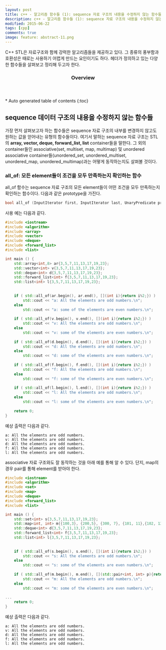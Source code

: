 ```yaml
---
layout: post
title: c++ - 알고리즘 함수들 (1): sequence 자료 구조의 내용을 수정하지 않는 함수들 
description: c++ - 알고리즘 함수들 (1): sequence 자료 구조의 내용을 수정하지 않는 함수들 
modified: 2015-06-22
tags: [cpp]
comments: true
image: feature: abstract-11.png
---
```

C++ STL은 자료구조와 함께 강력한 알고리즘들을 제공하고 있다. 그 종류의 풍부함과 호환성은 때로는 사용하기 어렵게 만드는 요인이기도 하다. **<algorithm>** 헤더가 정의하고 있는 다양한 함수들을 살펴보고 정리해 두고자 한다.  

<section id="table-of-contents" class="toc">
  <header>
    <h3>Overview</h3>
  </header>
<div id="drawer" markdown="1">
*  Auto generated table of contents
{:toc}
</div>
</section><!-- /#table-of-contents -->

## sequence 데이터 구조의 내용을 수정하지 않는 함수들

가장 먼저 살펴보고자 하는 함수들은 sequence 자료 구조의 내부를 변경하지 않고도 원하는 값을 얻어내는 유형의 함수들이다. 여기서 말하는 sequence 자료 구조는 STL의 **array, vector, deque, forward_list, list** container들을 말한다. 그 외의 container들인  associative(set, multiset, map, multimap) 및 unordered associative container들(unordered_set, unordered_multiset, unordered_map, unordered_multimap)과는 어떻게 동작하는지도 살펴볼 것이다.

### all_of: 모든 element들이 조건을 모두 만족하는지 확인하는 함수

all_of 함수는 sequence 자료 구조의 모든 element들이 어떤 조건을 모두 만족하는지 확인하는 함수이다. 다음과 같은 prototype을 가진다. 

```cpp
bool all_of (InputIterator first, InputIterator last, UnaryPredicate pred);
```

사용 예는 다음과 같다. 

```cpp
#include <iostream>
#include <algorithm>
#include <array>
#include <vector>
#include <deque>
#include <forward_list>
#include <list>

int main () {
    std::array<int,8> ar{3,5,7,11,13,17,19,23};
    std::vector<int> v{3,5,7,11,13,17,19,23};
    std::deque<int> d{3,5,7,11,13,17,19,23};
    std::forward_list<int> f{3,5,7,11,13,17,19,23};
    std::list<int> l{3,5,7,11,13,17,19,23};
    
    
    if ( std::all_of(ar.begin(), ar.end(), [](int i){return i%2;}) )
        std::cout << "a: All the elements are odd numbers.\n";
    else
        std::cout << "a: some of the elements are even numbers.\n";
    
    if ( std::all_of(v.begin(), v.end(), [](int i){return i%2;}) )
        std::cout << "v: All the elements are odd numbers.\n";
    else
        std::cout << "v: some of the elements are even numbers.\n";
    
    if ( std::all_of(d.begin(), d.end(), [](int i){return i%2;}) )
        std::cout << "d: All the elements are odd numbers.\n";
    else
        std::cout << "d: some of the elements are even numbers.\n";
    
    if ( std::all_of(f.begin(), f.end(), [](int i){return i%2;}) )
        std::cout << "f: All the elements are odd numbers.\n";
    else
        std::cout << "f: some of the elements are even numbers.\n";
    
    if ( std::all_of(l.begin(), l.end(), [](int i){return i%2;}) )
        std::cout << "l: All the elements are odd numbers.\n";
    else
        std::cout << "l: some of the elements are even numbers.\n";
    
    return 0;
}
```

예상 출력은 다음과 같다. 

```
a: All the elements are odd numbers.
v: All the elements are odd numbers.
d: All the elements are odd numbers.
f: All the elements are odd numbers.
l: All the elements are odd numbers.
```

associative 자료 구조와도 잘 동작하는 것을 아래 예를 통해 알 수 있다. 단지, map의 경우 pair를 통해 element를 받아야 한다. 

```cpp
#include <iostream>
#include <algorithm>
#include <set>
#include <map>
#include <deque>
#include <forward_list>
#include <list>

int main () {
    std::set<int> s{3,5,7,11,13,17,19,23};
    std::map<int, int> m{{100,3}, {200,5}, {300, 7}, {101, 11},{102, 13}};
    std::deque<int> d{3,5,7,11,13,17,19,23};
    std::forward_list<int> f{3,5,7,11,13,17,19,23};
    std::list<int> l{3,5,7,11,13,17,19,23};
    
    
    if ( std::all_of(s.begin(), s.end(), [](int i){return i%2;}) )
        std::cout << "s: All the elements are odd numbers.\n";
    else
        std::cout << "s: some of the elements are even numbers.\n";
    
    if ( std::all_of(m.begin(), m.end(), [](std::pair<int, int> p){return p.second%2;}) )
        std::cout << "m: All the elements are odd numbers.\n";
    else
        std::cout << "m: some of the elements are even numbers.\n";
    
...
    return 0;
}
```

예상 출력은 다음과 같다. 

```
a: All the elements are odd numbers.
v: All the elements are odd numbers.
d: All the elements are odd numbers.
f: All the elements are odd numbers.
l: All the elements are odd numbers.
```
